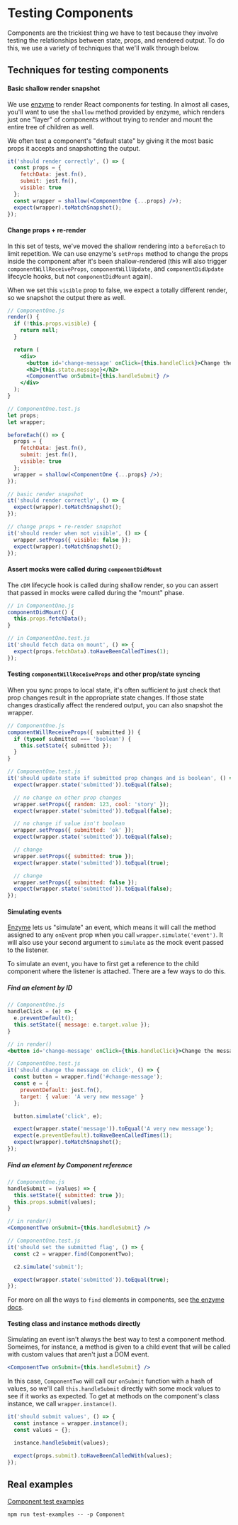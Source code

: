 # Testing Components

Components are the trickiest thing we have to test because they involve testing the relationships between state, props, and rendered output. To do this, we use a variety of techniques that we'll walk through below.

## Techniques for testing components

#### Basic shallow render snapshot

We use [enzyme]() to render React components for testing. In almost all cases, you'll want to use the `shallow` method provided by enzyme, which renders just one "layer" of components without trying to render and mount the entire tree of children as well.

We often test a component's "default state" by giving it the most basic props it accepts and snapshotting the output.

```jsx
it('should render correctly', () => {
  const props = {
    fetchData: jest.fn(),
    submit: jest.fn(),
    visible: true
  };
  const wrapper = shallow(<ComponentOne {...props} />);
  expect(wrapper).toMatchSnapshot();
});
```

#### Change props + re-render

In this set of tests, we've moved the shallow rendering into a `beforeEach` to limit repetition. We can use enzyme's `setProps` method to change the props inside the component after it's been shallow-rendered (this will also trigger `componentWillReceiveProps`, `componentWillUpdate`, and `componentDidUpdate` lifecycle hooks, but not `componentDidMount` again).

When we set this `visible` prop to false, we expect a totally different render, so we snapshot the output there as well.

```jsx
// ComponentOne.js
render() {
  if (!this.props.visible) {
    return null;
  }

  return (
    <div>
      <button id='change-message' onClick={this.handleClick}>Change the message</button>
      <h2>{this.state.message}</h2>
      <ComponentTwo onSubmit={this.handleSubmit} />
    </div>
  );
}

// ComponentOne.test.js
let props;
let wrapper;

beforeEach(() => {
  props = {
    fetchData: jest.fn(),
    submit: jest.fn(),
    visible: true
  };
  wrapper = shallow(<ComponentOne {...props} />);
});

// basic render snapshot
it('should render correctly', () => {
  expect(wrapper).toMatchSnapshot();
});

// change props + re-render snapshot
it('should render when not visible', () => {
  wrapper.setProps({ visible: false });
  expect(wrapper).toMatchSnapshot();
});
```

#### Assert mocks were called during `componentDidMount`

The `cDM` lifecycle hook is called during shallow render, so you can assert that passed in mocks were called during the "mount" phase.

```jsx
// in ComponentOne.js
componentDidMount() {
  this.props.fetchData();
}

// in ComponentOne.test.js
it('should fetch data on mount', () => {
  expect(props.fetchData).toHaveBeenCalledTimes(1);
});
```

#### Testing `componentWillReceiveProps` and other prop/state syncing

When you sync props to local state, it's often sufficient to just check that prop changes result in the appropriate state changes. If those state changes drastically affect the rendered output, you can also snapshot the wrapper.

```jsx
// ComponentOne.js
componentWillReceiveProps({ submitted }) {
  if (typeof submitted === 'boolean') {
    this.setState({ submitted });
  }
}

// ComponentOne.test.js
it('should update state if submitted prop changes and is boolean', () => {
  expect(wrapper.state('submitted')).toEqual(false);

  // no change on other prop changes
  wrapper.setProps({ random: 123, cool: 'story' });
  expect(wrapper.state('submitted')).toEqual(false);

  // no change if value isn't boolean
  wrapper.setProps({ submitted: 'ok' });
  expect(wrapper.state('submitted')).toEqual(false);

  // change
  wrapper.setProps({ submitted: true });
  expect(wrapper.state('submitted')).toEqual(true);

  // change
  wrapper.setProps({ submitted: false });
  expect(wrapper.state('submitted')).toEqual(false);
});
```

#### Simulating events

[Enzyme](http://airbnb.io/enzyme/docs/api/) lets us "simulate" an event, which means it will call the method assigned to any `onEvent` prop when you call `wrapper.simulate('event')`. It will also use your second argument to `simulate` as the mock event passed to the listener.

To simulate an event, you have to first get a reference to the child component where the listener is attached. There are a few ways to do this.

##### Find an element by ID

```jsx
// ComponentOne.js
handleClick = (e) => {
  e.preventDefault();
  this.setState({ message: e.target.value });
}

// in render()
<button id='change-message' onClick={this.handleClick}>Change the message</button>

// ComponentOne.test.js
it('should change the message on click', () => {
  const button = wrapper.find('#change-message');
  const e = {
    preventDefault: jest.fn(),
    target: { value: 'A very new message' }
  };

  button.simulate('click', e);

  expect(wrapper.state('message')).toEqual('A very new message');
  expect(e.preventDefault).toHaveBeenCalledTimes(1);
  expect(wrapper).toMatchSnapshot();
});
```

##### Find an element by Component reference

```jsx
// ComponentOne.js
handleSubmit = (values) => {
  this.setState({ submitted: true });
  this.props.submit(values);
}

// in render()
<ComponentTwo onSubmit={this.handleSubmit} />

// ComponentOne.test.js
it('should set the submitted flag', () => {
  const c2 = wrapper.find(ComponentTwo);

  c2.simulate('submit');

  expect(wrapper.state('submitted')).toEqual(true);
});
```

For more on all the ways to `find` elements in components, see [the enzyme docs](http://airbnb.io/enzyme/docs/api/ShallowWrapper/find.html#findselector--shallowwrapper).

#### Testing class and instance methods directly

Simulating an event isn't always the best way to test a component method. Someimes, for instance, a method is given to a child event that will be called with custom values that aren't just a DOM event. 

```jsx
<ComponentTwo onSubmit={this.handleSubmit} />
```

In this case, `ComponentTwo` will call our `onSubmit` function with a hash of values, so we'll call `this.handleSubmit` directly with some mock values to see if it works as expected. To get at methods on the component's class instance, we call `wrapper.instance()`.

```jsx
it('should submit values', () => {
  const instance = wrapper.instance();
  const values = {};

  instance.handleSubmit(values);

  expect(props.submit).toHaveBeenCalledWith(values);
}); 
```


## Real examples

[Component test examples](./examples/tests/ComponentOne.test.js)

```npm run test-examples -- -p Component```
